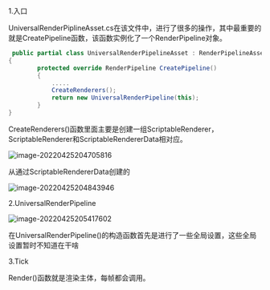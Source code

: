1.入口

UniversalRenderPiplineAsset.cs在该文件中，进行了很多的操作，其中最重要的就是CreatePipeline函数，该函数实例化了一个RenderPipeline对象。

```c#
 public partial class UniversalRenderPipelineAsset : RenderPipelineAsset, ISerializationCallbackReceiver
{
        protected override RenderPipeline CreatePipeline()
        {
            .....
            CreateRenderers();
            return new UniversalRenderPipeline(this);
        }
}
```

CreateRenderers()函数里面主要是创建一组ScriptableRenderer，ScriptableRenderer和ScriptableRendererData相对应。

![image-20220425204705816](E:\Codes\Doc\Graphic\URPImg\image-20220425204705816.png)

从通过ScriptableRendererData创建的

![image-20220425204843946](C:\Users\Administrator\AppData\Roaming\Typora\typora-user-images\image-20220425204843946.png)

2.UniversalRenderPipeline

![image-20220425205417602](C:\Users\Administrator\AppData\Roaming\Typora\typora-user-images\image-20220425205417602.png)

在UniversalRenderPipeline()的构造函数首先是进行了一些全局设置，这些全局设置暂时不知道在干啥

3.Tick

Render()函数就是渲染主体，每帧都会调用。

